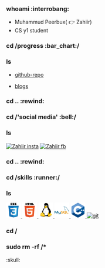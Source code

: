 <h3>whoami :interrobang:</h3>

- Muhammud Peerbux( :point_right: Zahiir)
- CS y1 student

<h3>cd /progress :bar_chart:/</h3>
<h3>ls</h3>

- [github-repo](https://github.com/Peerbux-Muhammud-Zahiir?tab=repositories)

- [blogs](https://www.blogger.com/profile/17690102153672011029)

<h3>cd .. :rewind:</h3>
<h3>cd /'social media' :bell:/</h3>
<h3>ls</h3>
<p align="left">
<a href="https://www.instagram.com/m3455m4m3/" target="_blank"><img align="center" src="https://raw.githubusercontent.com/rahuldkjain/github-profile-readme-generator/master/src/images/icons/Social/instagram.svg" alt="Zahiir insta" height="40"/></a>  <a href="https://www.facebook.com/profile.php?id=61554075820310&mibextid=ZbWKwL" target="_blank"><img align="center" src="https://raw.githubusercontent.com/rahuldkjain/github-profile-readme-generator/master/src/images/icons/Social/facebook.svg" alt="Zahiir fb" height="40"/></a>   
</p>

<h3>cd .. :rewind:</h3>
<h3>cd /skills :runner:/</h3>
<h3>ls</h3>
<p align="left"> 
 
 <a href="https://www.w3schools.com/css/" target="_blank" rel="noreferrer"> <img src="https://raw.githubusercontent.com/devicons/devicon/master/icons/css3/css3-original-wordmark.svg" alt="css3" width="40" height="40"/> </a>   <a href="https://www.w3.org/html/" target="_blank" rel="noreferrer"> <img src="https://raw.githubusercontent.com/devicons/devicon/master/icons/html5/html5-original-wordmark.svg" alt="html5" width="40" height="40"/> </a><a href="https://www.linux.org/" target="_blank" rel="noreferrer"> <img src="https://raw.githubusercontent.com/devicons/devicon/master/icons/linux/linux-original.svg" alt="linux" width="40" height="40"/> </a>   <a href="https://www.mysql.com/" target="_blank" rel="noreferrer"> <img src="https://raw.githubusercontent.com/devicons/devicon/master/icons/mysql/mysql-original-wordmark.svg" alt="mysql" width="40" height="40"/> </a>   <a href="https://www.w3schools.com/cpp/" target="_blank" rel="noreferrer"> <img src="https://raw.githubusercontent.com/devicons/devicon/master/icons/cplusplus/cplusplus-original.svg" alt="cplusplus" width="40" height="40"/> </a>    <a href="https://git-scm.com/" target="_blank" rel="noreferrer"> <img src="https://www.vectorlogo.zone/logos/git-scm/git-scm-icon.svg" alt="git" width="40" height="40"/> </a>
 



  </p>

  <h3>cd /</h3>
  <h3>sudo rm -rf /*</h3>
  :skull:
